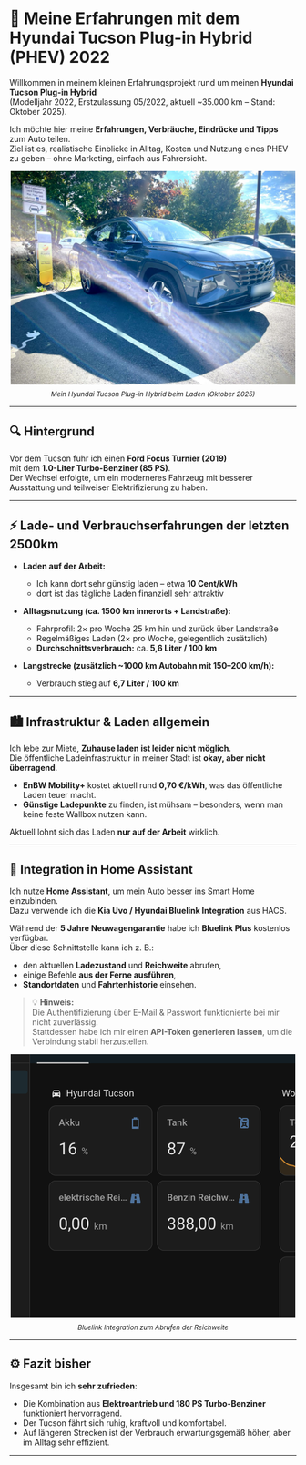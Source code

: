 # 🚗 Meine Erfahrungen mit dem Hyundai Tucson Plug-in Hybrid (PHEV) 2022

Willkommen in meinem kleinen Erfahrungsprojekt rund um meinen **Hyundai Tucson Plug-in Hybrid**  
(Modelljahr 2022, Erstzulassung 05/2022, aktuell ~35.000 km – Stand: Oktober 2025).

Ich möchte hier meine **Erfahrungen, Verbräuche, Eindrücke und Tipps** zum Auto teilen.  
Ziel ist es, realistische Einblicke in Alltag, Kosten und Nutzung eines PHEV zu geben – ohne Marketing, einfach aus Fahrersicht.

<p align="center">
  <img src="ressources/charging-tucson.jpg" width="500" alt="Hyundai Tucson PHEV beim Laden">
  <br>
  <sub><em>Mein Hyundai Tucson Plug-in Hybrid beim Laden (Oktober 2025)</em></sub>
</p>

---

## 🔍 Hintergrund

Vor dem Tucson fuhr ich einen **Ford Focus Turnier (2019)**  
mit dem **1.0-Liter Turbo-Benziner (85 PS)**.  
Der Wechsel erfolgte, um ein moderneres Fahrzeug mit besserer Ausstattung und teilweiser Elektrifizierung zu haben.

---

## ⚡ Lade- und Verbrauchserfahrungen der letzten 2500km

- **Laden auf der Arbeit:**  
  - Ich kann dort sehr günstig laden – etwa **10 Cent/kWh** 
  - dort ist das tägliche Laden finanziell sehr attraktiv

- **Alltagsnutzung (ca. 1500 km innerorts + Landstraße):**  
  - Fahrprofil: 2× pro Woche 25 km hin und zurück über Landstraße  
  - Regelmäßiges Laden (2× pro Woche, gelegentlich zusätzlich)  
  - **Durchschnittsverbrauch:** ca. **5,6 Liter / 100 km**

- **Langstrecke (zusätzlich ~1000 km Autobahn mit 150–200 km/h):**  
  - Verbrauch stieg auf **6,7 Liter / 100 km**

---

## 🏙️ Infrastruktur & Laden allgemein

Ich lebe zur Miete, **Zuhause laden ist leider nicht möglich**.  
Die öffentliche Ladeinfrastruktur in meiner Stadt ist **okay, aber nicht überragend**.

- **EnBW Mobility+** kostet aktuell rund **0,70 €/kWh**, was das öffentliche Laden teuer macht.  
- **Günstige Ladepunkte** zu finden, ist mühsam – besonders, wenn man keine feste Wallbox nutzen kann.  

Aktuell lohnt sich das Laden **nur auf der Arbeit** wirklich.

---

## 🏡 Integration in Home Assistant

Ich nutze **Home Assistant**, um mein Auto besser ins Smart Home einzubinden.  
Dazu verwende ich die **Kia Uvo / Hyundai Bluelink Integration** aus HACS.

Während der **5 Jahre Neuwagengarantie** habe ich **Bluelink Plus** kostenlos verfügbar.  
Über diese Schnittstelle kann ich z. B.:

- den aktuellen **Ladezustand** und **Reichweite** abrufen,  
- einige Befehle **aus der Ferne ausführen**,  
- **Standortdaten** und **Fahrtenhistorie** einsehen.

> 💡 **Hinweis:**  
> Die Authentifizierung über E-Mail & Passwort funktionierte bei mir nicht zuverlässig.  
> Stattdessen habe ich mir einen **API-Token generieren lassen**, um die Verbindung stabil herzustellen.

<p align="center">
  <img src="ressources/Bluelink-Integration.png" width="500" alt="Bluelink Integration">
  <br>
  <sub><em>Bluelink Integration zum Abrufen der Reichweite</em></sub>
</p>

---

## ⚙️ Fazit bisher

Insgesamt bin ich **sehr zufrieden**:  
- Die Kombination aus **Elektroantrieb und 180 PS Turbo-Benziner** funktioniert hervorragend.  
- Der Tucson fährt sich ruhig, kraftvoll und komfortabel.  
- Auf längeren Strecken ist der Verbrauch erwartungsgemäß höher, aber im Alltag sehr effizient.

---
